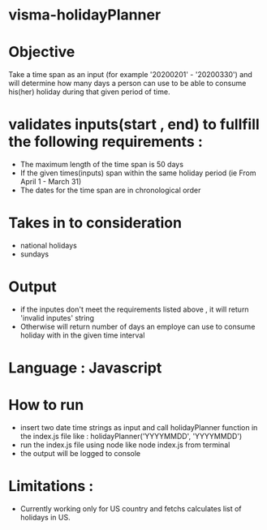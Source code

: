 # visma-holidayPlanner

# Objective 
Take a time span as an input (for example '20200201' - '20200330') and will determine how
many days a person can use to be able to consume his(her) holiday during that given period of time.

# validates inputs(start , end) to fullfill the following requirements : 
* The maximum length of the time span is 50 days 
* If the given times(inputs) span within the same holiday period (ie From April 1 - March 31)
* The dates for the time span are in chronological order

# Takes in to consideration 
* national holidays
* sundays 


# Output 
* if the inputes don't meet the requirements listed above , it will return 'invalid inputes' string
* Otherwise will return number of days an employe can use to consume holiday with in the given time interval 


# Language : Javascript 

# How to run 
* insert two date time strings as input and call holidayPlanner function  in the index.js file like : 
    holidayPlanner('YYYYMMDD', 'YYYYMMDD')
* run the index.js file using node like 
    node index.js from terminal 
* the output will be logged to console 


# Limitations : 
* Currently working only for US country and fetchs calculates list of holidays in US.

